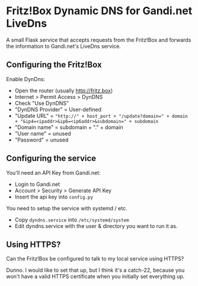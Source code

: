 # Fritz!Box Dynamic DNS for Gandi.net LiveDns

A small Flask service that accepts requests from the Fritz!Box
and forwards the information to Gandi.net's LiveDns service.

## Configuring the Fritz!Box

Enable DynDns:
  * Open the router (usually http://fritz.box)
  * Internet > Permit Access > DynDNS
  * Check "Use DynDNS"
  * "DynDNS Provider" = User-defined
  * "Update URL" = `"http://" + host_port + "/update?domain=" + domain + "&ip4=<ipaddr>&ip6=<ip6addr>&subdomain=" + subdomain`
  * "Domain name" = subdomain + "." + domain
  * "User name" = unused
  * "Password" = unused

## Configuring the service

You'll need an API Key from Gandi.net:
  * Login to Gandi.net
  * Account > Security > Generate API Key
  * Insert the api key into `config.py`

You need to setup the service with systemd / etc.
  * Copy `dyndns.service` into `/etc/systemd/system`
  * Edit dyndns.service with the user & directory you want to run it as.

## Using HTTPS?

Can the Fritz!Box be configured to talk to my local service using HTTPS?

Dunno. I would like to set that up, but I think it's a catch-22, because you
won't have a valid HTTPS certificate when you initially set everything up.
